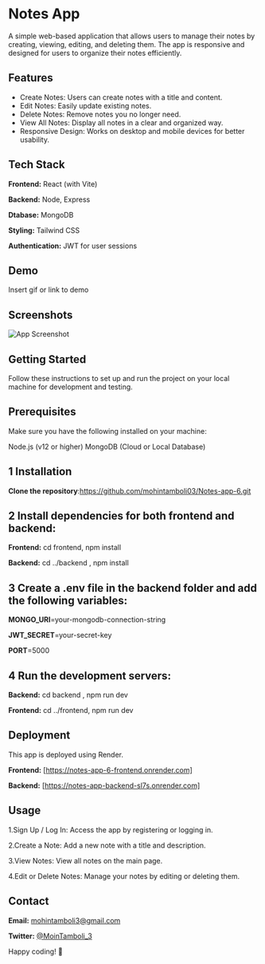 
# Notes App

A simple web-based application that allows users to manage their notes by creating, viewing, editing, and deleting them. The app is responsive and designed for users to organize their notes efficiently.


## Features

- Create Notes: Users can create notes with a title and content.
- Edit Notes: Easily update existing notes.
- Delete Notes: Remove notes you no longer need.
- View All Notes: Display all notes in a clear and organized way.
- Responsive Design: Works on desktop and mobile devices for better usability.


## Tech Stack

**Frontend:** React (with Vite)

**Backend:** Node, Express

**Dtabase:** MongoDB

**Styling:** Tailwind CSS

**Authentication:** JWT for user sessions

## Demo

Insert gif or link to demo


## Screenshots

![App Screenshot](https://postimg.cc/N2F8yPz7)


## Getting Started
Follow these instructions to set up and run the project on your local machine for development and testing.

## Prerequisites
Make sure you have the following installed on your machine:

Node.js (v12 or higher)
MongoDB (Cloud or Local Database)

## 1 Installation
**Clone the repository**:https://github.com/mohintamboli03/Notes-app-6.git

## 2 Install dependencies for both frontend and backend:

**Frontend:** cd frontend, npm install

**Backend:** cd ../backend , npm install

## 3 Create a .env file in the backend folder and add the following variables:

**MONGO_URI**=your-mongodb-connection-string

**JWT_SECRET**=your-secret-key

**PORT**=5000

## 4 Run the development servers:

**Backend:** cd backend , npm run dev

**Frontend:** cd ../frontend, npm run dev













## Deployment

This app is deployed using Render.

**Frontend:** [https://notes-app-6-frontend.onrender.com]

**Backend:** [https://notes-app-backend-sl7s.onrender.com]


## Usage


1.Sign Up / Log In: Access the app by registering or logging in.

2.Create a Note: Add a new note with a title and description.

3.View Notes: View all notes on the main page.

4.Edit or Delete Notes: Manage your notes by editing or deleting them.


## Contact

**Email:** mohintamboli3@gmail.com

**Twitter:** [@MoinTamboli_3](https://twitter.com/MoinTamboli_3)


Happy coding! 🚀
